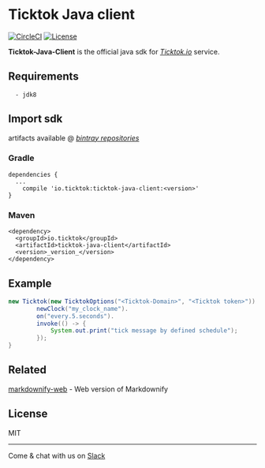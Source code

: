 # Ticktok Java client
[![CircleCI](https://circleci.com/gh/ticktok-io/ticktok-java-client.svg?style=svg)](https://circleci.com/gh/ticktok-io/ticktok-java-client)
[![License](http://img.shields.io/:license-mit-blue.svg)](http://doge.mit-license.org)

**Ticktok-Java-Client** is the official java sdk for *[Ticktok.io](https://ticktok.io/)* service.

## Requirements
```
  - jdk8
```

## Import sdk
artifacts available @ [*bintray repositories*](https://bintray.com/ticktok-io/maven/ticktok-java-client)

### Gradle
```
dependencies {
  ...
    compile 'io.ticktok:ticktok-java-client:<version>'
}

```

### Maven
```
<dependency>
  <groupId>io.ticktok</groupId>
  <artifactId>ticktok-java-client</artifactId>
  <version>_version_</version>
</dependency>
```

## Example
```java
new Ticktok(new TicktokOptions("<Ticktok-Domain>", "<Ticktok token>")).
        newClock("my_clock_name").
        on("every.5.seconds").
        invoke(() -> {
            System.out.print("tick message by defined schedule");
        });
}
```
## Related

[markdownify-web](https://github.com/amitmerchant1990/markdownify-web) - Web version of Markdownify

## License
MIT


-----

Come & chat with us on [Slack](https://ticktokio.slack.com/messages/CF0DYKN0Y/details/)
